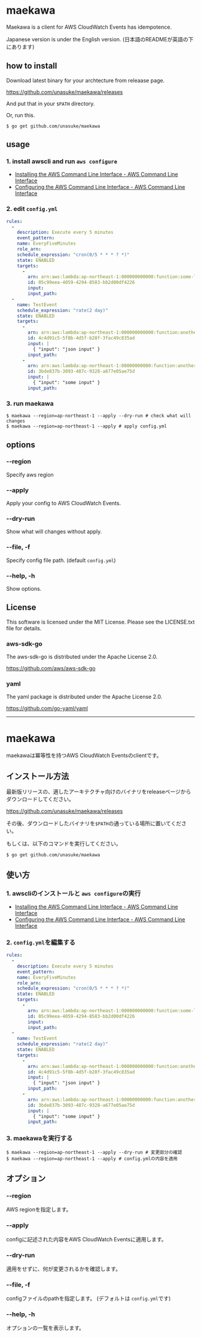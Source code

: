 # maekawa
Maekawa is a client for AWS CloudWatch Events has idempotence.

Japanese version is under the English version.
(日本語のREADMEが英語の下にあります)

## how to install
Download latest binary for your archtecture from releaase page.

https://github.com/unasuke/maekawa/releases

And put that in your `$PATH` directory.

Or, run this.

```shell
$ go get github.com/unasuke/maekawa
```

## usage
### 1. install awscli and run `aws configure`
- [Installing the AWS Command Line Interface - AWS Command Line Interface](http://docs.aws.amazon.com/cli/latest/userguide/installing.html)
- [Configuring the AWS Command Line Interface - AWS Command Line Interface](http://docs.aws.amazon.com/cli/latest/userguide/cli-chap-getting-started.html)

### 2. edit `config.yml`
```yaml
rules:
  -
    description: Execute every 5 minutes
    event_pattern:
    name: EveryFiveMinutes
    role_arn:
    schedule_expression: "cron(0/5 * * * ? *)"
    state: ENABLED
    targets:
      -
        arn: arn:aws:lambda:ap-northeast-1:000000000000:function:some-lambda-function
        id: 05c99eea-4059-4294-8583-bb2d00df4226
        input:
        input_path:
  -
    name: TestEvent
    schedule_expression: "rate(2 day)"
    state: ENABLED
    targets:
      -
        arn: arn:aws:lambda:ap-northeast-1:000000000000:function:another-lambda-function
        id: 4c4d91c5-5f8b-4d5f-b28f-3fac49c835ad
        input: |
          { "input": "json input" }
        input_path:
      -
        arn: arn:aws:lambda:ap-northeast-1:00000000000:function:another-lambda-function
        id: 3bde837b-3093-487c-9328-a677e05ae75d
        input: |
          { "input": "some input" }
        input_path:
```

### 3. run maekawa
```shell
$ maekawa --region=ap-northeast-1 --apply --dry-run # check what will changes
$ maekawa --region=ap-northeast-1 --apply # apply config.yml
```

## options
### --region
Specify aws region

### --apply
Apply your config to AWS CloudWatch Events.

### --dry-run
Show what will changes without apply.

### --file, -f
Specify config file path. (default `config.yml`)

### --help, -h
Show options.

## License
This software is licensed under the MIT License. Please see the LICENSE.txt file for details.

### aws-sdk-go
The aws-sdk-go is distributed under the Apache License 2.0.

https://github.com/aws/aws-sdk-go

### yaml
The yaml package is distributed under the Apache License 2.0.

https://github.com/go-yaml/yaml

-----------------------------------

# maekawa
maekawaは冪等性を持つAWS CloudWatch Eventsのclientです。

## インストール方法
最新版リリースの、適したアーキテクチャ向けのバイナリをreleaseページからダウンロードしてください。

https://github.com/unasuke/maekawa/releases

その後、ダウンロードしたバイナリを`$PATH`の通っている場所に置いてください。

もしくは、以下のコマンドを実行してください。

```shell
$ go get github.com/unasuke/maekawa
```

## 使い方
### 1. awscliのインストールと `aws configure`の実行
- [Installing the AWS Command Line Interface - AWS Command Line Interface](http://docs.aws.amazon.com/cli/latest/userguide/installing.html)
- [Configuring the AWS Command Line Interface - AWS Command Line Interface](http://docs.aws.amazon.com/cli/latest/userguide/cli-chap-getting-started.html)

### 2. `config.yml`を編集する
```yaml
rules:
  -
    description: Execute every 5 minutes
    event_pattern:
    name: EveryFiveMinutes
    role_arn:
    schedule_expression: "cron(0/5 * * * ? *)"
    state: ENABLED
    targets:
      -
        arn: arn:aws:lambda:ap-northeast-1:000000000000:function:some-lambda-function
        id: 05c99eea-4059-4294-8583-bb2d00df4226
        input:
        input_path:
  -
    name: TestEvent
    schedule_expression: "rate(2 day)"
    state: ENABLED
    targets:
      -
        arn: arn:aws:lambda:ap-northeast-1:000000000000:function:another-lambda-function
        id: 4c4d91c5-5f8b-4d5f-b28f-3fac49c835ad
        input: |
          { "input": "json input" }
        input_path:
      -
        arn: arn:aws:lambda:ap-northeast-1:00000000000:function:another-lambda-function
        id: 3bde837b-3093-487c-9328-a677e05ae75d
        input: |
          { "input": "some input" }
        input_path:
```

### 3. maekawaを実行する
```shell
$ maekawa --region=ap-northeast-1 --apply --dry-run # 変更部分の確認
$ maekawa --region=ap-northeast-1 --apply # config.ymlの内容を適用
```

## オプション
### --region
AWS regionを指定します。

### --apply
configに記述された内容をAWS CloudWatch Eventsに適用します。

### --dry-run
適用をせずに、何が変更されるかを確認します。

### --file, -f
configファイルのpathを指定します。 (デフォルトは `config.yml`です)

### --help, -h
オプションの一覧を表示します。
